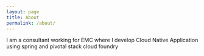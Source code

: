 ```yaml
---
layout: page
title: About
permalink: /about/
---
```

I am a consultant working for EMC where I develop Cloud Native Application using spring and pivotal stack cloud foundry

